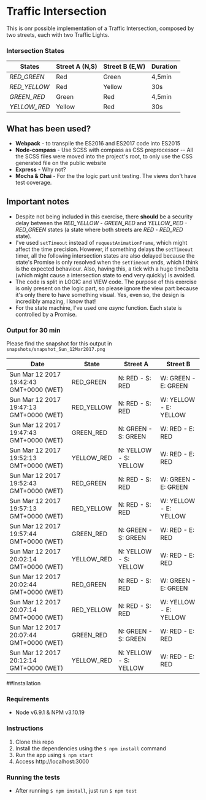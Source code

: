 # Traffic Intersection
This is onr possible implementation of a Traffic Intersection, composed by two streets, each with two Traffic Lights.

### Intersection States
States        | Street A (N,S) | Street B (E,W) | Duration
------------- | ---------------|----------------| ------
_RED_GREEN_   | Red            | Green          | 4,5min
_RED_YELLOW_  | Red            | Yellow         | 30s
_GREEN_RED_   | Green          | Red            | 4,5min
_YELLOW_RED_  | Yellow         | Red            | 30s


## What has been used?
- **Webpack** - to transpile the ES2016 and ES2017 code into ES2015
- **Node-compass** - Use SCSS with compass as CSS preprocessor
-- All the SCSS files were moved into the project's root, to only use the CSS generated file on the public website
- **Express** - Why not?
- **Mocha & Chai** - For the the logic part unit testing. The views don't have test coverage.

## Important notes
- Despite not being included in this exercise, there **should** be a security delay between the _RED_YELLOW_ - _GREEN_RED_ and _YELLOW_RED - RED_GREEN_ states (a state where both streets are _RED_ - _RED_RED_ state).
- I've used `setTimeout` instead of `requestAnimationFrame`, which might affect the time precision. However, if something delays the `setTimeout` timer, all the following intersection states are also delayed because the state's Promise is only resolved when the `setTimeout` ends, which I think is the expected behaviour.
Also, having this, a tick with a huge timeDelta (which might cause a intersection state to end very quickly) is avoided.
- The code is split in LOGIC and VIEW code. The purpose of this exercise is only present on the logic part, so please ignore the view part because it's only there to have something visual. Yes, even so, the design is incredibly amazing, I know that!
- For the state machine, I've used one _async_ function. Each state is controlled by a Promise.


### Output for 30 min
Please find the snapshot for this output in `snapshots/snapshot_Sun_12Mar2017.png`

Date	                                | State			| Street A				| Street B
----------------------------------------|---------------|-----------------------|------------------------
Sun Mar 12 2017 19:42:43 GMT+0000 (WET)	| RED_GREEN	    | N: RED - S: RED		| W: GREEN - E: GREEN
Sun Mar 12 2017 19:47:13 GMT+0000 (WET)	| RED_YELLOW	| N: RED - S: RED		| W: YELLOW - E: YELLOW
Sun Mar 12 2017 19:47:43 GMT+0000 (WET)	| GREEN_RED		| N: GREEN - S: GREEN	| W: RED - E: RED
Sun Mar 12 2017 19:52:13 GMT+0000 (WET)	| YELLOW_RED	| N: YELLOW - S: YELLOW	| W: RED - E: RED
Sun Mar 12 2017 19:52:43 GMT+0000 (WET)	| RED_GREEN		| N: RED - S: RED		| W: GREEN - E: GREEN
Sun Mar 12 2017 19:57:13 GMT+0000 (WET)	| RED_YELLOW	| N: RED - S: RED		| W: YELLOW - E: YELLOW
Sun Mar 12 2017 19:57:44 GMT+0000 (WET)	| GREEN_RED		| N: GREEN - S: GREEN	| W: RED - E: RED
Sun Mar 12 2017 20:02:14 GMT+0000 (WET)	| YELLOW_RED	| N: YELLOW - S: YELLOW	| W: RED - E: RED
Sun Mar 12 2017 20:02:44 GMT+0000 (WET)	| RED_GREEN		| N: RED - S: RED		| W: GREEN - E: GREEN
Sun Mar 12 2017 20:07:14 GMT+0000 (WET)	| RED_YELLOW	| N: RED - S: RED		| W: YELLOW - E: YELLOW
Sun Mar 12 2017 20:07:44 GMT+0000 (WET)	| GREEN_RED		| N: GREEN - S: GREEN	| W: RED - E: RED
Sun Mar 12 2017 20:12:14 GMT+0000 (WET)	| YELLOW_RED	| N: YELLOW - S: YELLOW	| W: RED - E: RED

##Installation

### Requirements
- Node v6.9.1 & NPM v3.10.19

### Instructions
1. Clone this repo
2. Install the dependencies using the `$ npm install` command
3. Run the app using `$ npm start`
4. Access http://localhost:3000


### Running the tests
- After running `$ npm install`, just run `$ npm test`
